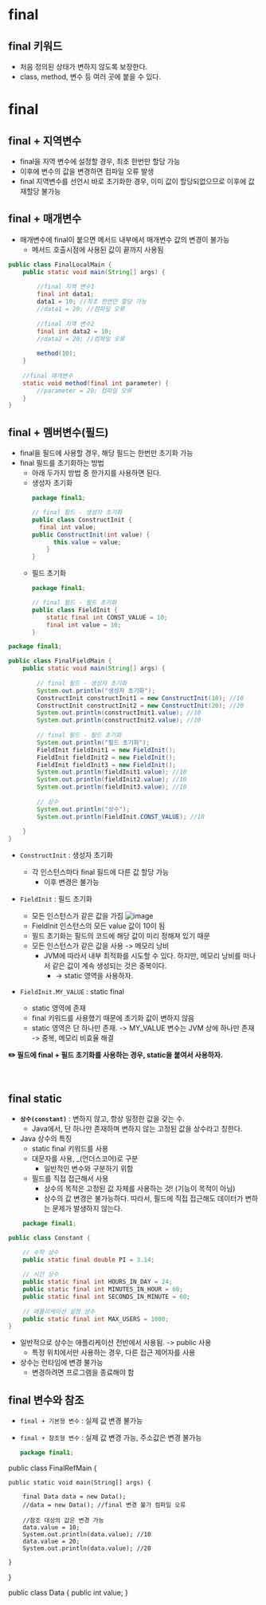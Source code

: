# final
## final 키워드
- 처음 정의된 상태가 변하지 않도록 보장한다.
- class, method, 변수 등 여러 곳에 붙을 수 있다.

# final
## final + 지역변수
- final을 지역 변수에 설정할 경우, 최초 한번만 할당 가능
- 이후에 변수의 값을 변경하면 컴파일 오류 발생
- final 지역변수를 선언시 바로 초기화한 경우, 이미 값이 할당되없으므로 이후에 값 재할당 불가능

## final + 매개변수
- 매개변수에 final이 붙으면 메서드 내부에서 매개변수 값의 변경이 불가능
  - 메서드 호출시점에 사용된 값이 끝까지 사용됨
```java
public class FinalLocalMain {
	public static void main(String[] args) {
		
		//final 지역 변수1
		final int data1;
		data1 = 10; //최초 한번만 할당 가능
		//data1 = 20; //컴파일 오류
		
		//final 지역 변수2
		final int data2 = 10;
		//data2 = 20; //컴파일 오류
		
		method(10);
	}
	
	//final 매개변수
	static void method(final int parameter) {
		//parameter = 20; 컴파일 오류
	}
}
```

## final + 멤버변수(필드)
- final을 필드에 사용할 경우, 해당 필드는 한번만 초기화 가능
- final 필드를 초기화하는 방법
  - 아래 두가지 방법 중 한가지를 사용하면 된다.
  - 생성자 초기화
    ```java
    package final1;
    
    // final 필드 - 생성자 초기화
    public class ConstructInit {
	  final int value;
  	public ConstructInit(int value) {
		  this.value = value;
	    }
    }
    ```
  - 필드 초기화
    ```java
    package final1;

    // final 필드 - 필드 초기화
    public class FieldInit {
	    static final int CONST_VALUE = 10;
	    final int value = 10;
    }
    ```
 
```java
package final1;

public class FinalFieldMain {
	public static void main(String[] args) {
	
		// final 필드 - 생성자 초기화
		System.out.println("생성자 초기화");
		ConstructInit constructInit1 = new ConstructInit(10); //10
		ConstructInit constructInit2 = new ConstructInit(20); //20
		System.out.println(constructInit1.value); //10
		System.out.println(constructInit2.value); //10
		
		// final 필드 - 필드 초기화
		System.out.println("필드 초기화");
		FieldInit fieldInit1 = new FieldInit();
		FieldInit fieldInit2 = new FieldInit();
		FieldInit fieldInit3 = new FieldInit();
		System.out.println(fieldInit1.value); //10
		System.out.println(fieldInit2.value); //10
		System.out.println(fieldInit3.value); //10
		
		// 상수
		System.out.println("상수");
		System.out.println(FieldInit.CONST_VALUE); //10
		
	}
}
```
- `ConstructInit` : 생성자 초기화
  - 각 인스턴스마다 final 필드에 다른 값 할당 가능
    - 이후 변경은 불가능
- `FieldInit` : 필드 초기화
  - 모든 인스턴스가 같은 값을 가짐
    ![image](https://github.com/JavaGrowthStudy/java-study/assets/88030238/d791d56c-df97-4b59-8306-00b385360688)
  - FieldInit 인스턴스의 모든 value 값이 10이 됨
  - 필드 초기화는 필드의 코드에 해당 값이 미리 정해져 있기 때문
  - 모든 인스턴스가 같은 값을 사용 -> 메모리 낭비
    - JVM에 따라서 내부 최적화를 시도할 수 있다. 하지만, 메모리 낭비를 떠나서 같은 값이 계속 생성되는 것은 중복이다.
      - -> static 영역을 사용하자.

- `FieldInit.MY_VALUE` : static final
  - static 영역에 존재
  - final 키워드를 사용했기 때문에 초기화 값이 변하지 않음
  - static 영역은 단 하나만 존재. -> MY_VALUE 변수는 JVM 상에 하나만 존재 -> 중복, 메모리 비효율 해결

**✏️ 필드에 final + 필드 초기화를 사용하는 경우, static을 붙여서 사용하자.**

<br>

## final static 
- **`상수(constant)`** : 변하지 않고, 항상 일정한 값을 갖는 수.
  - Java에서, 단 하나만 존재하며 변하지 않는 고정된 값을 상수라고 칭한다.
- Java 상수의 특징
  - static final 키워드를 사용
  - 대문자를 사용, _(언더스코어)로 구분
    - 일반적인 변수와 구분하기 위함
  - 필드를 직접 접근해서 사용
    - 상수의 목적은 고정된 값 자체를 사용하는 것! (기능이 목적이 아님)
    - 상수의 값 변경은 불가능하다. 따라서, 필드에 직접 접근해도 데이터가 변하는 문제가 발생하지 않는다.
   

```java
    package final1;

public class Constant {

	// 수학 상수
	public static final double PI = 3.14;
	
	// 시간 상수
	public static final int HOURS_IN_DAY = 24;
	public static final int MINUTES_IN_HOUR = 60;
	public static final int SECONDS_IN_MINUTE = 60;
	
	// 애플리케이션 설정 상수
	public static final int MAX_USERS = 1000;
}
 ```
- 일반적으로 상수는 애플리케이션 전반에서 사용됨. -> public 사용
  - 특정 위치에서만 사용하는 경우, 다른 접근 제어자를 사용
- 상수는 런타임에 변경 불가능
  - 변경하려면 프로그램을 종료해야 함

## final 변수와 참조
- `final + 기본형 변수` : 실제 값 변경 불가능
- `final + 참조형 변수` : 실제 값 변경 가능, 주소값은 변경 불가능

  ```java
  package final1;

public class FinalRefMain {

	public static void main(String[] args) {
	
		final Data data = new Data();
		//data = new Data(); //final 변경 불가 컴파일 오류
		
		//참조 대상의 값은 변경 가능
		data.value = 10;
		System.out.println(data.value); //10
		data.value = 20;
		System.out.println(data.value); //20
	
	}
}

public class Data {
	public int value;
}
  ```
